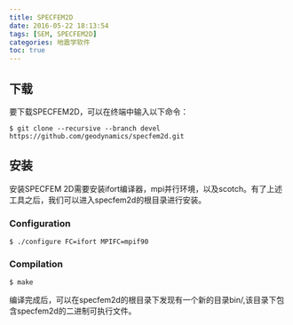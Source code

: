 ```yaml
---
title: SPECFEM2D
date: 2016-05-22 18:13:54
tags: [SEM, SPECFEM2D]
categories: 地震学软件
toc: true
---
```


## 下载

要下载SPECFEM2D，可以在终端中输入以下命令：

``` {.console}
$ git clone --recursive --branch devel https://github.com/geodynamics/specfem2d.git
```

## 安装

安装SPECFEM 2D需要安装ifort编译器，mpi并行环境，以及scotch。有了上述工具之后，我们可以进入specfem2d的根目录进行安装。

### Configuration

``` {.console}
$ ./configure FC=ifort MPIFC=mpif90
```

### Compilation

``` {.console}
$ make
```

编译完成后，可以在specfem2d的根目录下发现有一个新的目录bin/,该目录下包含specfem2d的二进制可执行文件。
